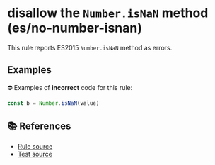 # disallow the `Number.isNaN` method (es/no-number-isnan)

This rule reports ES2015 `Number.isNaN` method as errors.

## Examples

⛔ Examples of **incorrect** code for this rule:

```js
const b = Number.isNaN(value)
```

## 📚 References

- [Rule source](../../lib/rules/no-number-isnan.js)
- [Test source](../../tests/lib/rules/no-number-isnan.js)

